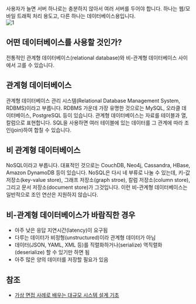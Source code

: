 사용자가 늘면 서버 하나로는 충분하지 않아서 여러 서버를 두어야 합니다. 하나는 웹/모바일 트래픽 처리 용도고, 다른 하나는 데이터베이스용입니다.   
![1]()

## 어떤 데이터베이스를 사용할 것인가?
전통적인 관계형 데이터베이스(relational database)와 비-관계형 데이터베이스 사이에서 고를 수 있습니다. 

## 관계형 데이터베이스
관계형 데이터베이스 관리 시스템(Relational Database Management System, RDBMS)이라고 부릅니다. RDBMS 가운데 가장 유명한 것으로는 MySQL, 오라클 데이터베이스, PostgreSQL 등이 있습니다. 관계형 데이터베이스는 자료를 테이블과 열, 칼럼으로 표현합니다. SQL을 사용하면 여러 테이블에 있는 데이터를 그 관계에 따라 조인(join)하여 합칠 수 있습니다.

## 비 관계형 데이터베이스
NoSQL이라고 부릅니다. 대표적인 것으로는 CouchDB, Neo4j, Cassandra, HBase, Amazon DynamoDB 등이 있습니다. NoSQL은 다시 네 부류로 나눌 수 있는데, 키-값 저장소(key-value store), 그래프 저장소(graph stroe), 칼럼 저장소(column store), 그리고 문서 저장소(document store)가 그것입니다. 이런 비-관계형 데이터베이스는 일반적으로 조인 연산은 지원하지 않습니다.

## 비-관계형 데이터베이스가 바람직한 경우
* 아주 낮은 응답 지연시간(latency)이 요구됨
* 다루는 데이터가 비정형(unstructured)이라 관계형 데이터가 아님
* 데이터(JSON, YAML, XML 등)를 직렬화하거나(serialize) 역직렬화(deserialize) 할 수 있기만 하면 됨
* 아주 많은 양의 데이터를 저장할 필요가 있음

## 참조
* [가상 면접 사례로 배우는 대규모 시스템 설계 기초](http://www.kyobobook.co.kr/product/detailViewKor.laf?ejkGb=KOR&mallGb=KOR&barcode=9788966263158&orderClick=&Kc=)